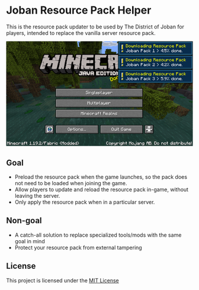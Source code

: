 # Joban Resource Pack Helper
This is the resource pack updater to be used by The District of Joban for players, intended to replace the vanilla server resource pack.

![Minecraft title screen with 3 toast notification, downloading 3 resource packs](./assets/preview.png)

## Goal
- Preload the resource pack when the game launches, so the pack does not need to be loaded when joining the game.
- Allow players to update and reload the resource pack in-game, without leaving the server.
- Only apply the resource pack when in a particular server.

## Non-goal
- A catch-all solution to replace specialized tools/mods with the same goal in mind
- Protect your resource pack from external tampering

## License
This project is licensed under the [MIT License](LICENSE)